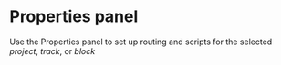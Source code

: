 # Properties panel

Use the Properties panel to set up routing and scripts for the selected *project*, *track*, or *block*
